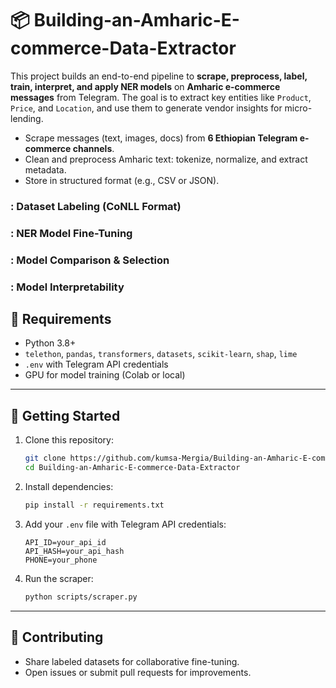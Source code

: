 # 📦 Building-an-Amharic-E-commerce-Data-Extractor

This project builds an end-to-end pipeline to **scrape, preprocess, label, train, interpret, and apply NER models** on **Amharic e-commerce messages** from Telegram. The goal is to extract key entities like `Product`, `Price`, and `Location`, and use them to generate vendor insights for micro-lending.

* Scrape messages (text, images, docs) from **6 Ethiopian Telegram e-commerce channels**.
* Clean and preprocess Amharic text: tokenize, normalize, and extract metadata.
* Store in structured format (e.g., CSV or JSON).

### : Dataset Labeling (CoNLL Format)
### : NER Model Fine-Tuning
### : Model Comparison & Selection
### : Model Interpretability

## 🔧 Requirements

* Python 3.8+
* `telethon`, `pandas`, `transformers`, `datasets`, `scikit-learn`, `shap`, `lime`
* `.env` with Telegram API credentials
* GPU for model training (Colab or local)

---

## 🚀 Getting Started

1. Clone this repository:

   ```bash
   git clone https://github.com/kumsa-Mergia/Building-an-Amharic-E-commerce-Data-Extractor.git
   cd Building-an-Amharic-E-commerce-Data-Extractor
   ```

2. Install dependencies:

   ```bash
   pip install -r requirements.txt
   ```

3. Add your `.env` file with Telegram API credentials:

   ```
   API_ID=your_api_id
   API_HASH=your_api_hash
   PHONE=your_phone
   ```

4. Run the scraper:

   ```bash
   python scripts/scraper.py
   ```

---

## 👥 Contributing

* Share labeled datasets for collaborative fine-tuning.
* Open issues or submit pull requests for improvements.


